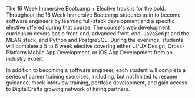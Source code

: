 The 16 Week Immersive Bootcamp + Elective track is for the bold. Throughout the 16 Week Immersive Bootcamp students train to become software engineers by learning full-stack development and a specific elective offered during that course. The course's web development curriculum covers basic front-end, advanced front-end, JavaScript and the MEAN stack, and Python and PostgreSQL. During the evenings, students will complete a 5 to 6 week elective covering either UI/UX Design, Cross-Platform Mobile App Development, or iOS App Development from an industry expert.

In addition to becoming a software engineer, each student will complete a series of career training exercises, including, but not limited to resume guidance, mock interview training, portfolio development, and gain access to DigitalCrafts growing network of hiring partners.
